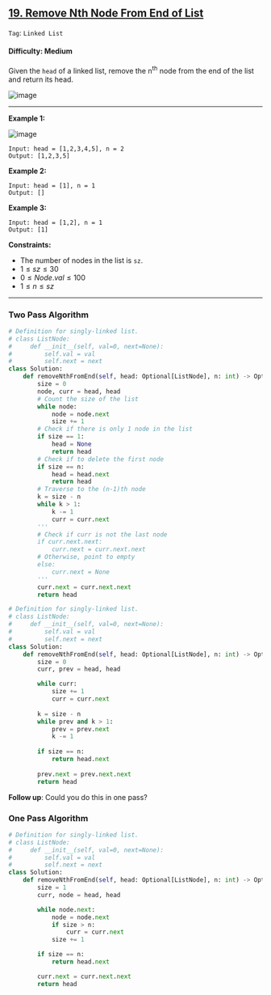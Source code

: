 ## [19. Remove Nth Node From End of List](https://leetcode.com/problems/remove-nth-node-from-end-of-list)

```Tag```: ```Linked List```

#### Difficulty: Medium

Given the ```head``` of a linked list, remove the n<sup>th</sup> node from the end of the list and return its head.

![image](https://github.com/quananhle/Python/assets/35042430/05486c13-7bfb-4ec2-b724-eddb3ebcab4c)

---

__Example 1:__

![image](https://assets.leetcode.com/uploads/2020/10/03/remove_ex1.jpg)
```
Input: head = [1,2,3,4,5], n = 2
Output: [1,2,3,5]
```

__Example 2:__
```
Input: head = [1], n = 1
Output: []
```

__Example 3:__
```
Input: head = [1,2], n = 1
Output: [1]
```

__Constraints:__

- The number of nodes in the list is ```sz```.
- $1 \le sz \le 30$
- $0 \le Node.val \le 100$
- $1 \le n \le sz$


---

### Two Pass Algorithm

```Python
# Definition for singly-linked list.
# class ListNode:
#     def __init__(self, val=0, next=None):
#         self.val = val
#         self.next = next
class Solution:
    def removeNthFromEnd(self, head: Optional[ListNode], n: int) -> Optional[ListNode]:
        size = 0
        node, curr = head, head
        # Count the size of the list
        while node:
            node = node.next
            size += 1
        # Check if there is only 1 node in the list
        if size == 1:
            head = None
            return head
        # Check if to delete the first node
        if size == n:
            head = head.next
            return head
        # Traverse to the (n-1)th node
        k = size - n
        while k > 1:
            k -= 1
            curr = curr.next
        '''
        # Check if curr is not the last node
        if curr.next.next:
            curr.next = curr.next.next
        # Otherwise, point to empty
        else:
            curr.next = None
        '''
        curr.next = curr.next.next
        return head
```

```Python
# Definition for singly-linked list.
# class ListNode:
#     def __init__(self, val=0, next=None):
#         self.val = val
#         self.next = next
class Solution:
    def removeNthFromEnd(self, head: Optional[ListNode], n: int) -> Optional[ListNode]:
        size = 0
        curr, prev = head, head

        while curr:
            size += 1
            curr = curr.next
        
        k = size - n
        while prev and k > 1:
            prev = prev.next
            k -= 1
        
        if size == n:
            return head.next
        
        prev.next = prev.next.next
        return head
```

__Follow up__: Could you do this in one pass?

### One Pass Algorithm

```Python
# Definition for singly-linked list.
# class ListNode:
#     def __init__(self, val=0, next=None):
#         self.val = val
#         self.next = next
class Solution:
    def removeNthFromEnd(self, head: Optional[ListNode], n: int) -> Optional[ListNode]:
        size = 1
        curr, node = head, head

        while node.next:
            node = node.next
            if size > n:
                curr = curr.next
            size += 1

        if size == n:
            return head.next

        curr.next = curr.next.next
        return head
```
